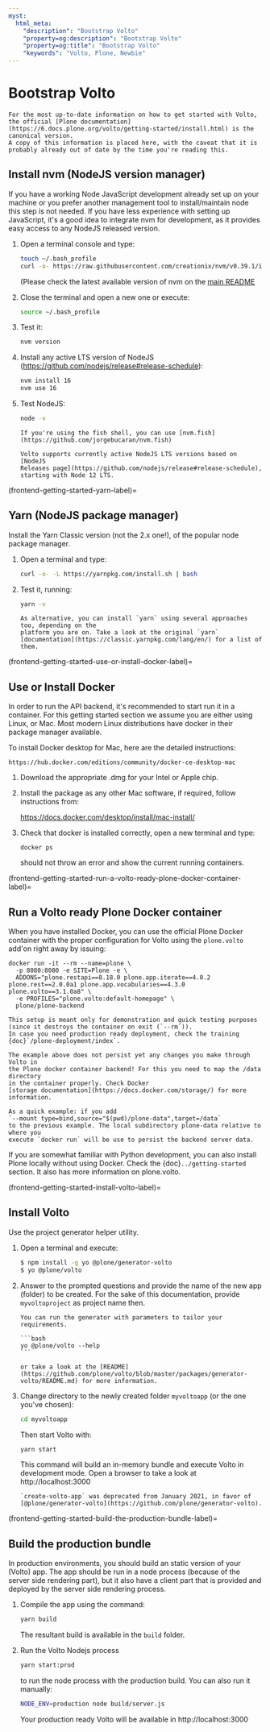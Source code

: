 ```yaml
---
myst:
  html_meta:
    "description": "Bootstrap Volto"
    "property=og:description": "Bootstrap Volto"
    "property=og:title": "Bootstrap Volto"
    "keywords": "Volto, Plone, Newbie"
---
```


# Bootstrap Volto

```{warning}
For the most up-to-date information on how to get started with Volto, the official [Plone documentation](https://6.docs.plone.org/volto/getting-started/install.html) is the canonical version.
A copy of this information is placed here, with the caveat that it is probably already out of date by the time you're reading this.
```

## Install nvm (NodeJS version manager)

If you have a working Node JavaScript development already set up on your machine or you prefer
another management tool to install/maintain node this step is not needed. If you have less
experience with setting up JavaScript, it's a good idea to integrate nvm for development, as
it provides easy access to any NodeJS released version.

1.  Open a terminal console and type:

    ```bash
    touch ~/.bash_profile
    curl -o- https://raw.githubusercontent.com/creationix/nvm/v0.39.1/install.sh | bash
    ```

    (Please check the latest available version of nvm on the [main README](https://github.com/nvm-sh/nvm)

2.  Close the terminal and open a new one or execute:

    ```bash
    source ~/.bash_profile
    ```

3.  Test it:

    ```bash
    nvm version
    ```

4.  Install any active LTS version of NodeJS (https://github.com/nodejs/release#release-schedule):

    ```bash
    nvm install 16
    nvm use 16
    ```

5.  Test NodeJS:

    ```bash
    node -v
    ```

    ```{note}
    If you're using the fish shell, you can use [nvm.fish](https://github.com/jorgebucaran/nvm.fish)
    ```

    ```{note}
    Volto supports currently active NodeJS LTS versions based on [NodeJS
    Releases page](https://github.com/nodejs/release#release-schedule), starting with Node 12 LTS.
    ```


(frontend-getting-started-yarn-label)=

## Yarn (NodeJS package manager)

Install the Yarn Classic version (not the 2.x one!), of the popular node package manager.

1. Open a terminal and type:

    ```bash
    curl -o- -L https://yarnpkg.com/install.sh | bash
    ```

2. Test it, running:

    ```bash
    yarn -v
    ```

    ```{tip}
    As alternative, you can install `yarn` using several approaches too, depending on the
    platform you are on. Take a look at the original `yarn`
    [documentation](https://classic.yarnpkg.com/lang/en/) for a list of them.
    ```


(frontend-getting-started-use-or-install-docker-label)=

## Use or Install Docker

In order to run the API backend, it's recommended to start run it in a container.
For this getting started section we assume you are either using Linux, or Mac. Most
modern Linux distributions have docker in their package manager available.

To install Docker desktop for Mac, here are the detailed instructions:

    https://hub.docker.com/editions/community/docker-ce-desktop-mac

1. Download the appropriate .dmg for your Intel or Apple chip.

2. Install the package as any other Mac software, if required, follow
   instructions from:

    https://docs.docker.com/desktop/install/mac-install/

3. Check that docker is installed correctly, open a new terminal and type:

    ```shell
    docker ps
    ```

    should not throw an error and show the current running containers.


(frontend-getting-started-run-a-volto-ready-plone-docker-container-label)=

## Run a Volto ready Plone Docker container

When you have installed Docker, you can use the official Plone Docker container with the proper configuration for Volto using the `plone.volto` add'on right away by issuing:

```shell
docker run -it --rm --name=plone \
  -p 8080:8080 -e SITE=Plone -e \
  ADDONS="plone.restapi==8.18.0 plone.app.iterate==4.0.2 plone.rest==2.0.0a1 plone.app.vocabularies==4.3.0 plone.volto==3.1.0a8" \
  -e PROFILES="plone.volto:default-homepage" \
  plone/plone-backend
```

```{tip}
This setup is meant only for demonstration and quick testing purposes (since it destroys the container on exit (`--rm`)).
In case you need production ready deployment, check the training {doc}`/plone-deployment/index`.
```

```{note}
The example above does not persist yet any changes you make through Volto in
the Plone docker container backend! For this you need to map the /data directory
in the container properly. Check Docker
[storage documentation](https://docs.docker.com/storage/) for more information.

As a quick example: if you add
`--mount type=bind,source="$(pwd)/plone-data",target=/data`
to the previous example. The local subdirectory plone-data relative to where you
execute `docker run` will be use to persist the backend server data.
```

If you are somewhat familiar with Python development, you can also install Plone locally
without using Docker. Check the {doc}`../getting-started` section.
It also has more information on plone.volto.


(frontend-getting-started-install-volto-label)=

## Install Volto

Use the project generator helper utility.

1.  Open a terminal and execute:

    ```bash
    $ npm install -g yo @plone/generator-volto
    $ yo @plone/volto
    ```

2.  Answer to the prompted questions and provide the name of the new app (folder) to be created. For the sake of this documentation, provide `myvoltoproject` as project name then.

    ````{note}
    You can run the generator with parameters to tailor your requirements.

    ```bash
    yo @plone/volto --help
    ```

    or take a look at the [README](https://github.com/plone/volto/blob/master/packages/generator-volto/README.md) for more information.
    ````

3.  Change directory to the newly created folder `myvoltoapp` (or the one you've chosen):
    ```bash
    cd myvoltoapp
    ```

    Then start Volto with:

    ```bash
    yarn start
    ```

    This command will build an in-memory bundle and execute Volto in development mode.
    Open a browser to take a look at http://localhost:3000

    ```{danger}
    `create-volto-app` was deprecated from January 2021, in favor of [@plone/generator-volto](https://github.com/plone/generator-volto).
    ```


(frontend-getting-started-build-the-production-bundle-label)=

## Build the production bundle

In production environments, you should build an static version of your (Volto) app. The
app should be run in a node process (because of the server side rendering
part), but it also have a client part that is provided and deployed by the server
side rendering process.

1.  Compile the app using the command:

    ```bash
    yarn build
    ```
    The resultant build is available in the `build` folder.

2.  Run the Volto Nodejs process
    ```bash
    yarn start:prod
    ```

    to run the node process with the production build. You can also run it manually:

    ```bash
    NODE_ENV=production node build/server.js
    ```
    Your production ready Volto will be available in http://localhost:3000

